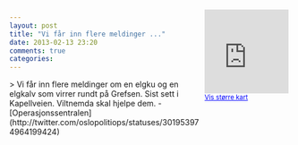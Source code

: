```yaml
---
layout: post
title: "Vi får inn flere meldinger ..."
date: 2013-02-13 23:20
comments: true
categories: 
---
```

<div style="float:right; margin:5px; position:relative;top:-130px;"><iframe width="150" height="150" frameborder="0" scrolling="no" marginheight="0" marginwidth="0" src="http://maps.google.com/maps?q=Kapellveien%0A,+Oslo&hl=no&t=m&z=14&output=embed&iwloc=&"></iframe><br/><small><a href="http://maps.google.com/maps?q=Kapellveien%0A,+Oslo&hl=no&t=m&z=14&source=embed&iwloc=A" style="color:#0000FF;text-align:left" target="_new">Vis st&oslash;rre kart</a></small></div>
> Vi får inn flere meldinger om en elgku og en elgkalv som virrer rundt på Grefsen. Sist sett i Kapellveien. Viltnemda skal hjelpe dem.
- [Operasjonssentralen](http://twitter.com/oslopolitiops/statuses/301953974964199424)
